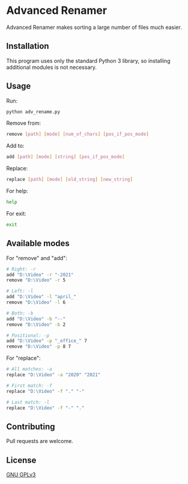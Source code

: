 # Advanced Renamer

Advanced Renamer makes sorting a large number of files much easier.

## Installation

This program uses only the standard Python 3 library, so installing additional modules is not necessary.

## Usage

Run:

```bash
python adv_rename.py
```

Remove from:

```bash
remove [path] [mode] [num_of_chars] [pos_if_pos_mode]
```

Add to:

```bash
add [path] [mode] [string] [pos_if_pos_mode]
```

Replace:

```bash
replace [path] [mode] [old_string] [new_string]
```

For help:

```bash
help
```

For exit:

```bash
exit
```

## Available modes

For "remove" and "add":

```bash
# Right: -r
add "D:\Video" -r "-2021"
remove "D:\Video" -r 5

# Left: -l
add "D:\Video" -l "april_"
remove "D:\Video" -l 6

# Both: -b
add "D:\Video" -b "--"
remove "D:\Video" -b 2

# Positional: -p
add "D:\Video" -p "_office_" 7
remove "D:\Video" -p 8 7
```

For "replace":

```bash
# All matches: -a
replace "D:\Video" -a "2020" "2021"

# First match: -f
replace "D:\Video" -f "." "-"

# Last match: -l
replace "D:\Video" -f "-" "."
```

## Contributing

Pull requests are welcome.

## License

[GNU GPLv3](https://choosealicense.com/licenses/gpl-3.0/)